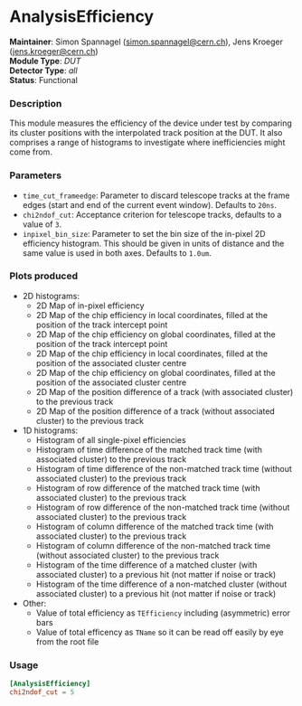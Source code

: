 # AnalysisEfficiency
**Maintainer**: Simon Spannagel (simon.spannagel@cern.ch), Jens Kroeger (jens.kroeger@cern.ch)  
**Module Type**: *DUT*  
**Detector Type**: *all*  
**Status**: Functional

### Description
This module measures the efficiency of the device under test by comparing its cluster positions with the interpolated track position at the DUT.
It also comprises a range of histograms to investigate where inefficiencies might come from.

### Parameters
* `time_cut_frameedge`: Parameter to discard telescope tracks at the frame edges (start and end of the current event window). Defaults to `20ns`.
* `chi2ndof_cut`: Acceptance criterion for telescope tracks, defaults to a value of `3`.
* `inpixel_bin_size`: Parameter to set the bin size of the in-pixel 2D efficiency histogram. This should be given in units of distance and the same value is used in both axes. Defaults to `1.0um`.

### Plots produced
* 2D histograms:
  * 2D Map of in-pixel efficiency
  * 2D Map of the chip efficiency in local coordinates, filled at the position of the track intercept point
  * 2D Map of the chip efficiency on global coordinates, filled at the position of the track intercept point
  * 2D Map of the chip efficiency in local coordinates, filled at the position of the associated cluster centre
  * 2D Map of the chip efficiency on global coordinates, filled at the position of the associated cluster centre
  * 2D Map of the position difference of a track (with associated cluster) to the previous track
  * 2D Map of the position difference of a track (without associated cluster) to the previous track
* 1D histograms:
  * Histogram of all single-pixel efficiencies
  * Histogram of time difference of the matched track time (with associated cluster) to the previous track
  * Histogram of time difference of the non-matched track time (without associated cluster) to the previous track
  * Histogram of row difference of the matched track time (with associated cluster) to the previous track
  * Histogram of row difference of the non-matched track time (without associated cluster) to the previous track
  * Histogram of column difference of the matched track time (with associated cluster) to the previous track
  * Histogram of column difference of the non-matched track time (without associated cluster) to the previous track
  * Histogram of the time difference of a matched cluster (with associated cluster) to a previous hit (not matter if noise or track)
  * Histogram of the time difference of a non-matched cluster (without associated cluster) to a previous hit (not matter if noise or track)
* Other:
  * Value of total efficiency as `TEfficiency` including (asymmetric) error bars
  * Value of total efficency as `TName` so it can be read off easily by eye from the root file

### Usage
```toml
[AnalysisEfficiency]
chi2ndof_cut = 5
```
